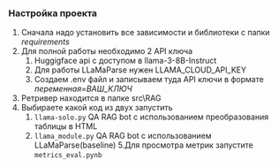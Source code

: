 ### Настройка проекта 
1. Сначала надо установить все зависимости и библиотеки с папки *requirements* 
2. Для полной работы необходимо 2 API ключа
   1. Huggigface api с доступом в llama-3-8B-Instruct
   2. Для работы LLaMaParse нужен LLAMA_CLOUD_API_KEY
   3. Создаем .env файл и записываем туда  API ключи в формате *переменная=ВАШ_КЛЮЧ*
3. Ретривер находится в папке src\RAG
4. Выбираете какой код из двух запустить
   1. `llama-solo.py` QA RAG bot  с использованием преобразования таблицы в HTML
   2. `llama_module.py` QA RAG bot с использованием  LLaMaParse(baseline)
 5.Для просмотра метрик запустите `metrics_eval.pynb`